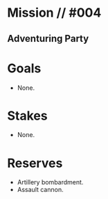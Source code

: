 # Mission // #004
## Adventuring Party
# Goals
- None.

# Stakes
- None.

# Reserves
- Artillery bombardment.
- Assault cannon.
